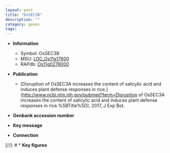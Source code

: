 ```yaml
---
layout: post
title: "OsSEC3B"
description: ""
category: genes
tags: 
---
```


* **Information**  
    + Symbol: OsSEC3B  
    + MSU: [LOC_Os11g17600](http://rice.uga.edu/cgi-bin/ORF_infopage.cgi?orf=LOC_Os11g17600)  
    + RAPdb: [Os11g0276000](http://rapdb.dna.affrc.go.jp/viewer/gbrowse_details/irgsp1?name=Os11g0276000)  

* **Publication**  
    + [Disruption of OsSEC3A increases the content of salicylic acid and induces plant defense responses in rice.](http://www.ncbi.nlm.nih.gov/pubmed?term=Disruption of OsSEC3A increases the content of salicylic acid and induces plant defense responses in rice.%5BTitle%5D), 2017, J Exp Bot.

* **Genbank accession number**  

* **Key message**  

* **Connection**  

[//]: # * **Key figures**  


